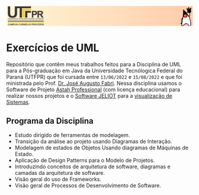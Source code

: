 <p align="center">
  <a href="http://pos-graduacao-ead.cp.utfpr.edu.br/java/" target="_blank">
    <img src="./header-utfpr.svg">
  </a>
</p>

# Exercícios de UML

Repositório que contêm meus trabalhos feitos para a Disciplina de UML para a Pós-graduação em Java da Universidade Tecnólogica Federal do Paraná (UTFPR) que foi cursada entre `13/06/2022` e `15/08/2022` e que foi ministrada pelo Prof. [Dr. José Augusto Fabri](http://lattes.cnpq.br/1834856723867705). Nessa disciplina usamos o Software de Projeto [Astah Professional](https://astah.net/products/astah-professional/) (com licença educacional) para realizar nossos projetos e o [Software JELIOT](https://web.archive.org/web/20220121093658/http://www.cs.joensuu.fi/jeliot/) para a [visualização de Sistemas](https://www.youtube.com/watch?v=t0Ka9ZUdM5k). 

## Programa da Disciplina
- Estudo dirigido de ferramentas de modelagem. 
- Transição da análise ao projeto usando Diagramas de Interação. 
- Modelagem de estados de Objetos Usando diagramas de Máquinas de Estado. 
- Aplicação de Design Patterns para o Modelo de Projetos.
- Introduzindo conceitos de arquitetura de software, diagramas e camadas da arquitetura de software. 
- Visão geral do uso de Frameworks. 
- Visão geral de Processos de Desenvolvimento de Software.
